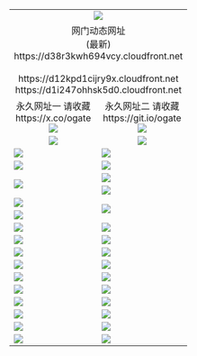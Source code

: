 ﻿<table>
  <tr></tr>
  <tr><td colspan=2 align=center><img src="https://d38r3kwh694vcy.cloudfront.net/Up/oGate.jpg" /></td></tr>
  <tr><td colspan=2 align=center>网门动态网址<br/>(最新)
<br>https://d38r3kwh694vcy.cloudfront.net
<br/>
<br>https://d12kpd1cijry9x.cloudfront.net
<br>https://d1i247ohhsk5d0.cloudfront.net
    </td>
  </tr>
  <tr>
    <td align=center>永久网址一 请收藏<br/>https://x.co/ogate<br><a href="https://d38r3kwh694vcy.cloudfront.net/Up/0WMGDL1.png"><img src="https://d38r3kwh694vcy.cloudfront.net/Up/0WMGD1.png" /></a></td>
    <td align=center>永久网址二 请收藏<br/>https://git.io/ogate<br><a href="https://d38r3kwh694vcy.cloudfront.net/Up/0WMGDL2.png"><img src="https://d38r3kwh694vcy.cloudfront.net/Up/0WMGD2.png" /></a></td>
  </tr>
  <tr>
    <td align=center><a href="https://d38r3kwh694vcy.cloudfront.net/?from=github"><img src="https://d38r3kwh694vcy.cloudfront.net/Up/0WMPG.jpg" /></a></td>
    <td align=center><a href="https://d38r3kwh694vcy.cloudfront.net/ogUP.aspx?name=0oGate.apk&from=github"><img src="https://d38r3kwh694vcy.cloudfront.net/Up/0WMAZ.jpg" /></a></td>
  </tr>
  <tr>
    <td><a href="https://d38r3kwh694vcy.cloudfront.net/oNote.aspx?id=oGate&from=github" target="_blank"><img src="https://d38r3kwh694vcy.cloudfront.net/Up/0WCYY.jpg" /></a></td>
    <td><a href="https://d38r3kwh694vcy.cloudfront.net/oNote.aspx?id=oNote&from=github" target="_blank"><img src="https://d38r3kwh694vcy.cloudfront.net/Up/0WZTT.jpg" /></a></td>
  </tr>
  <tr>
    <td><a href="https://d38r3kwh694vcy.cloudfront.net/ogDY.aspx?from=github" target="_blank"><img src="https://d38r3kwh694vcy.cloudfront.net/Up/DY.jpg"/></a></td>
    <td><a href="https://d38r3kwh694vcy.cloudfront.net/ogST.aspx?from=github" target="_blank"><img src="https://d38r3kwh694vcy.cloudfront.net/Up/ST.jpg"/></a></td>
  </tr>
  <tr>
    <td rowspan=2><a href="https://d38r3kwh694vcy.cloudfront.net/ogUP.aspx?name=WJ.mp4&from=github" target="_blank"><img src="https://d38r3kwh694vcy.cloudfront.net/Up/WJ.jpg" /></a></td>
    <td><a href="https://d38r3kwh694vcy.cloudfront.net/ogUP.aspx?name=DKC.mp4&count=17&from=github" target="_blank"><img src="https://d38r3kwh694vcy.cloudfront.net/Up/DKC.jpg" /></a></td> 
  </tr>
  <tr>
    <td><a href="https://d38r3kwh694vcy.cloudfront.net/ogUP.aspx?name=LRWS.mp4&count=6B:16,5A:10,5B:35,4A:14,4B:19,3A:10,3B:26,2A:16,2B:21,1A:23,1B:29&from=github" target="_blank"><img src="https://d38r3kwh694vcy.cloudfront.net/Up/LRWS.jpg" /></a></td>
  </tr>
  <tr>
    <td><a href="https://d38r3kwh694vcy.cloudfront.net/ogUP.aspx?name=JQR.mp4&count=2&from=github" target="_blank"><img src="https://d38r3kwh694vcy.cloudfront.net/Up/JQR.jpg" /></a></td>   
    <td rowspan=2><a href="https://d38r3kwh694vcy.cloudfront.net/ogUP.aspx?name=JP.mp4&count=9&from=github" target="_blank"><img src="https://d38r3kwh694vcy.cloudfront.net/Up/JP.jpg" /></td>
  </tr>
  <tr>
    <td><a href="https://d38r3kwh694vcy.cloudfront.net/ogUP.aspx?name=ZSJ.mp4&count=16&from=github" target="_blank"><img src="https://d38r3kwh694vcy.cloudfront.net/Up/ZSJ.jpg" /></a></td>
  </tr>
  <tr>
    <td><a href="https://d38r3kwh694vcy.cloudfront.net/ogUP.aspx?name=SSZJ.mp4&count=7&current=2&from=github" target="_blank"><img src="https://d38r3kwh694vcy.cloudfront.net/Up/SSZJ.jpg" /></a></td>
    <td><a href="https://d38r3kwh694vcy.cloudfront.net/ogUP.aspx?name=WH.mp4&from=github" target="_blank"><img src="https://d38r3kwh694vcy.cloudfront.net/Up/WH.jpg" /></a></td>
  </tr>
  <tr>
    <td><a href="https://d38r3kwh694vcy.cloudfront.net/ogUP.aspx?name=3XZM.mp4&count=240p:1,480p:1&from=github" target="_blank"><img src="https://d38r3kwh694vcy.cloudfront.net/Up/3XZM.jpg" /></a></td>
    <td><a href="https://d38r3kwh694vcy.cloudfront.net/ogUP.aspx?name=TRHY.mp4&from=github" target="_blank"><img src="https://d38r3kwh694vcy.cloudfront.net/Up/TRHY.jpg" /></a></td>
  </tr>
  <tr>
    <td><a href="https://d38r3kwh694vcy.cloudfront.net/ogUP.aspx?name=4SQQ.mp4&count=06:15&current=06:15&from=github" target="_blank"><img src="https://d38r3kwh694vcy.cloudfront.net/Up/4SQQ0.jpg" /></a></td>
    <td><a href="https://d38r3kwh694vcy.cloudfront.net/ogUP.aspx?name=4SHQ.mp4&count=06:15&current=06:15&from=github" target="_blank"><img src="https://d38r3kwh694vcy.cloudfront.net/Up/4SHQ0.jpg" /></a></td>
  </tr>
  <tr>
    <td><a href="https://d38r3kwh694vcy.cloudfront.net/ogUP.aspx?name=4SZG.mp4&count=06:16&current=06:16&from=github" target="_blank"><img src="https://d38r3kwh694vcy.cloudfront.net/Up/4SZG0.jpg" /></a></td>
    <td><a href="https://d38r3kwh694vcy.cloudfront.net/ogUP.aspx?name=4SDJ.mp4&count=06:26&current=06:25&from=github" target="_blank"><img src="https://d38r3kwh694vcy.cloudfront.net/Up/4SDJ0.jpg" /></a></td>
  </tr>
  <tr>
    <td><a href="https://d38r3kwh694vcy.cloudfront.net/onUP.aspx?name=https://x.co/dtw99&from=github" target="_blank"><img src="https://d38r3kwh694vcy.cloudfront.net/Up/0DTW.jpg"/></a></td>
    <td><a href="https://d38r3kwh694vcy.cloudfront.net/onUP.aspx?name=https://d2ao90bsskjq20.cloudfront.net/acenter/&from=github" target="_blank"><img src="https://d38r3kwh694vcy.cloudfront.net/Up/0TDW.jpg" /></a></td>
  </tr>
  <tr>
    <td><a href="https://d38r3kwh694vcy.cloudfront.net/onUP.aspx?name=https://d23nscda4f4lvy.cloudfront.net/gb/nsc413.htm&from=github" target="_blank"><img src="https://d38r3kwh694vcy.cloudfront.net/Up/0DJY.jpg" /></a></td>
    <td><a href="https://d38r3kwh694vcy.cloudfront.net/onUP.aspx?name=https://dgocdxv5343dc.cloudfront.net/xtr/gb/prog204.html&from=github" target="_blank"><img src="https://d38r3kwh694vcy.cloudfront.net/Up/0XTR.jpg" /></a></td>
  </tr>
  <tr>
    <td><a href="https://d38r3kwh694vcy.cloudfront.net/onUP.aspx?name=https://d7203y8eitivv.cloudfront.net&from=github" target="_blank"><img src="https://d38r3kwh694vcy.cloudfront.net/Up/0MHW.jpg" /></a></td>
    <td><a href="https://d38r3kwh694vcy.cloudfront.net/onUP.aspx?name=https://d38z1xzg5vtneh.cloudfront.net&from=github" target="_blank"><img src="https://d38r3kwh694vcy.cloudfront.net/Up/0ZJW.jpg" /></a></td>
  </tr>
  <tr>
    <td><a href="https://d38r3kwh694vcy.cloudfront.net/ogUP.aspx?name=FG.zip&from=github" target="_blank"><img src="https://d38r3kwh694vcy.cloudfront.net/Up/FG.jpg" /></a></td>
    <td><a href="https://d38r3kwh694vcy.cloudfront.net/ogUP.aspx?name=FGA.apk&from=github" target="_blank"><img src="https://d38r3kwh694vcy.cloudfront.net/Up/FGA.jpg" /></a></td>
  </tr>
  <tr>
    <td><a href="https://d38r3kwh694vcy.cloudfront.net/ogUP.aspx?name=U.zip&from=github" target="_blank"><img src="https://d38r3kwh694vcy.cloudfront.net/Up/U.jpg" /></a></td>
    <td><a href="https://d38r3kwh694vcy.cloudfront.net/ogUP.aspx?name=UA.apk&from=github" target="_blank"><img src="https://d38r3kwh694vcy.cloudfront.net/Up/UA.jpg" /></a></td>
  </tr>
  <tr>
    <td><a href="https://d38r3kwh694vcy.cloudfront.net/ogUP.aspx?name=0iPPOTV.zip&from=github" target="_blank"><img src="https://d38r3kwh694vcy.cloudfront.net/Up/0iPPOTV.jpg" /></a></td>
    <td><a href="https://d38r3kwh694vcy.cloudfront.net/ogUP.aspx?name=0iNTD.apk&from=github" target="_blank"><img src="https://d38r3kwh694vcy.cloudfront.net/Up/0iNTD.jpg" /></a></td>
  </tr>
</table>
